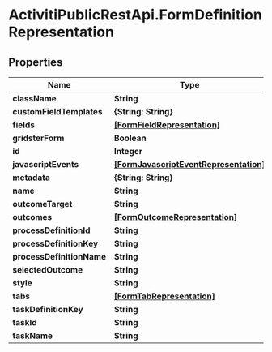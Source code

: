 # ActivitiPublicRestApi.FormDefinitionRepresentation

## Properties
Name | Type | Description | Notes
------------ | ------------- | ------------- | -------------
**className** | **String** |  | [optional] 
**customFieldTemplates** | **{String: String}** |  | [optional] 
**fields** | [**[FormFieldRepresentation]**](FormFieldRepresentation.md) |  | [optional] 
**gridsterForm** | **Boolean** |  | [optional] 
**id** | **Integer** |  | [optional] 
**javascriptEvents** | [**[FormJavascriptEventRepresentation]**](FormJavascriptEventRepresentation.md) |  | [optional] 
**metadata** | **{String: String}** |  | [optional] 
**name** | **String** |  | [optional] 
**outcomeTarget** | **String** |  | [optional] 
**outcomes** | [**[FormOutcomeRepresentation]**](FormOutcomeRepresentation.md) |  | [optional] 
**processDefinitionId** | **String** |  | [optional] 
**processDefinitionKey** | **String** |  | [optional] 
**processDefinitionName** | **String** |  | [optional] 
**selectedOutcome** | **String** |  | [optional] 
**style** | **String** |  | [optional] 
**tabs** | [**[FormTabRepresentation]**](FormTabRepresentation.md) |  | [optional] 
**taskDefinitionKey** | **String** |  | [optional] 
**taskId** | **String** |  | [optional] 
**taskName** | **String** |  | [optional] 


